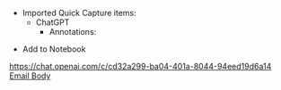 - Imported Quick Capture items:
    - ChatGPT
        - Annotations:

* Add to Notebook

<form class="stretch mx-2 flex flex-row gap-3 last:mb-2 md:mx-4 md:last:mb-6
lg:mx-auto lg:max-w-2xl xl:max-w-3xl">

</form>



https://chat.openai.com/c/cd32a299-ba04-401a-8044-94eed19d6a14 [Email Body](https://files.todoist.com/b8i4xprp8MiPuYztXFmIK9BBjWmBF9DrN164P0XvorX1Ow12IzS0XDnYwl09tIyb/by/21878347/as/file.html)
